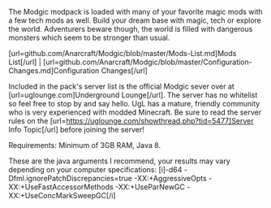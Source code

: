 The Modgic modpack is loaded with many of your favorite magic mods with a few tech mods as well. Build your dream base with magic, tech or explore the world. Adventurers beware though, the world is filled with dangerous monsters which seem to be stronger than usual.

[url=github.com/Anarcraft/Modgic/blob/master/Mods-List.md]Mods List[/url] | [url=github.com/Anarcraft/Modgic/blob/master/Configuration-Changes.md]Configuration Changes[/url]

Included in the pack's server list is the official Modgic sever over at [url=uglounge.com]Underground Lounge[/url]. The server has no whitelist so feel free to stop by and say hello. UgL has a mature, friendly community who is very experienced with modded Minecraft.  Be sure to read the server rules on the [url=https://uglounge.com/showthread.php?tid=5477]Server Info Topic[/url] before joining the server!

Requirements:
Minimum of 3GB RAM, Java 8.

These are the java arguments I recommend, your results may vary depending on your computer specifications:
[i]-d64 -Dfml.ignorePatchDiscrepancies=true -XX:+AggressiveOpts -XX:+UseFastAccessorMethods -XX:+UseParNewGC -XX:+UseConcMarkSweepGC[/i]
